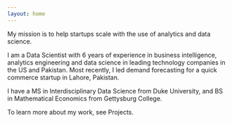 ```yaml
---
layout: home
---
```


My mission is to help startups scale with the use of analytics and data science.

I am a Data Scientist with 6 years of experience in business intelligence, analytics engineering and data science in leading technology companies in the US and Pakistan. Most recently, I led demand forecasting for a quick commerce startup in Lahore, Pakistan.

I have a MS in Interdisciplinary Data Science from Duke University, and BS in Mathematical Economics from Gettysburg College.

To learn more about my work, see Projects.